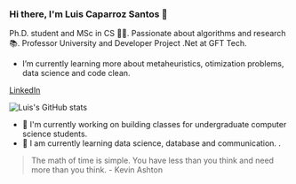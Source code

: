 ### Hi there, I'm Luis Caparroz Santos 👋

Ph.D. student and MSc in CS 👨‍💻. Passionate about algorithms and research 📚. 
Professor University and Developer Project .Net at GFT Tech. 

- I’m currently learning more about metaheuristics, otimization problems, data science and code clean.

[LinkedIn](https://www.linkedin.com/in/luis-caparroz-dos-santos-phd-in-progress-0814a377/)

![Luis's GitHub stats](https://github-readme-stats.vercel.app/api?username=luiscarlosjunior&theme=dark&show_icons=true)


- 🔭 I'm currently working on building classes for undergraduate computer science students.
- 🌱 I am currently learning data science, database and communication. .

> The math of time is simple. You have less than you think and need more than you think. - Kevin Ashton
<!--
**luiscarlosjunior/luiscarlosjunior** is a ✨ _special_ ✨ repository because its `README.md` (this file) appears on your GitHub profile.

- 👯 I’m looking to collaborate on ...
- 🤔 I’m looking for help with ...
- 💬 Ask me about ...
- 📫 How to reach me: ...
- 😄 Pronouns: ...
- ⚡ Fun fact: ...
-->

